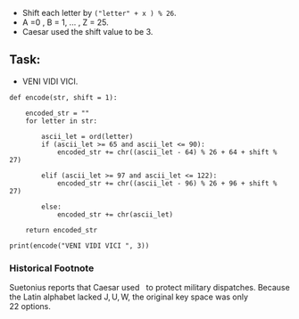- Shift each letter by `("letter" + x ) % 26`. 
- A =0 , B = 1, ... , Z = 25.
- Caesar used the shift value to be 3.
## Task:

- VENI VIDI VICI.

```
def encode(str, shift = 1):
    
    encoded_str = ""
    for letter in str:
    
        ascii_let = ord(letter)
        if (ascii_let >= 65 and ascii_let <= 90):
            encoded_str += chr((ascii_let - 64) % 26 + 64 + shift % 27)
        
        elif (ascii_let >= 97 and ascii_let <= 122):
            encoded_str += chr((ascii_let - 96) % 26 + 96 + shift % 27)
        
        else:    
            encoded_str += chr(ascii_let)
    
    return encoded_str

print(encode("VENI VIDI VICI ", 3))
```

### Historical Footnote

Suetonius reports that Caesar used   to protect military dispatches. Because the Latin alphabet lacked J, U, W, the original key space was only 22 options.


